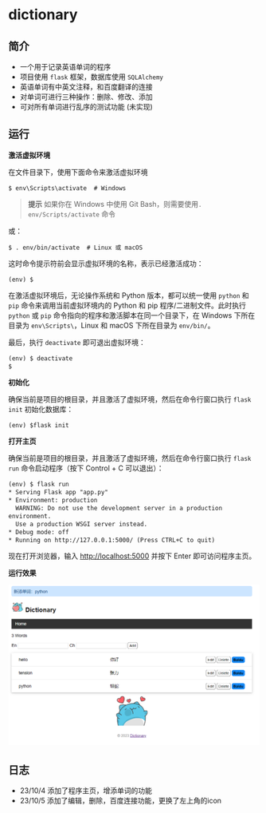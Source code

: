 # dictionary

## 简介

- 一个用于记录英语单词的程序
- 项目使用 `flask` 框架，数据库使用 `SQLAlchemy`
- 英语单词有中英文注释，和百度翻译的连接 
- 对单词可进行三种操作：删除、修改、添加
- 可对所有单词进行乱序的测试功能 (未实现)

## 运行

**激活虚拟环境**

在文件目录下，使用下面命令来激活虚拟环境

```
$ env\Scripts\activate  # Windows
```

> **提示** 如果你在 Windows 中使用 Git Bash，则需要使用`. env/Scripts/activate` 命令

或：

```
$ . env/bin/activate  # Linux 或 macOS
```

这时命令提示符前会显示虚拟环境的名称，表示已经激活成功：

```
(env) $
```

在激活虚拟环境后，无论操作系统和 Python 版本，都可以统一使用 `python` 和 `pip` 命令来调用当前虚拟环境内的 Python 和 pip 程序/二进制文件。此时执行 `python` 或 `pip` 命令指向的程序和激活脚本在同一个目录下，在 Windows 下所在目录为 `env\Scripts\`，Linux 和 macOS 下所在目录为 `env/bin/`。

最后，执行 `deactivate` 即可退出虚拟环境：

```
(env) $ deactivate
$
```

**初始化**

确保当前是项目的根目录，并且激活了虚拟环境，然后在命令行窗口执行 `flask init` 初始化数据库：

```
(env) $flask init
```

**打开主页**

确保当前是项目的根目录，并且激活了虚拟环境，然后在命令行窗口执行 `flask run` 命令启动程序（按下 Control + C 可以退出）：

```
(env) $ flask run
* Serving Flask app "app.py"
* Environment: production
  WARNING: Do not use the development server in a production environment.
  Use a production WSGI server instead.
* Debug mode: off
* Running on http://127.0.0.1:5000/ (Press CTRL+C to quit)
```

现在打开浏览器，输入 [http://localhost:5000](http://localhost:5000/) 并按下 Enter 即可访问程序主页。

**运行效果**

![image-20231005170856234](README.assets/image-20231005170856234.png)

## 日志

* 23/10/4 添加了程序主页，增添单词的功能
* 23/10/5 添加了编辑，删除，百度连接功能，更换了左上角的icon
